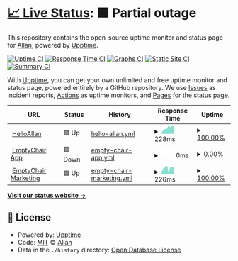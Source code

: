 # [📈 Live Status](https://status.helloallan.com): <!--live status--> **🟧 Partial outage**

This repository contains the open-source uptime monitor and status page for [Allan](http://www.helloallan.com), powered by [Upptime](https://github.com/upptime/upptime).

[![Uptime CI](https://github.com/helloallan/upptime/workflows/Uptime%20CI/badge.svg)](https://github.com/helloallan/upptime/actions?query=workflow%3A%22Uptime+CI%22)
[![Response Time CI](https://github.com/helloallan/upptime/workflows/Response%20Time%20CI/badge.svg)](https://github.com/helloallan/upptime/actions?query=workflow%3A%22Response+Time+CI%22)
[![Graphs CI](https://github.com/helloallan/upptime/workflows/Graphs%20CI/badge.svg)](https://github.com/helloallan/upptime/actions?query=workflow%3A%22Graphs+CI%22)
[![Static Site CI](https://github.com/helloallan/upptime/workflows/Static%20Site%20CI/badge.svg)](https://github.com/helloallan/upptime/actions?query=workflow%3A%22Static+Site+CI%22)
[![Summary CI](https://github.com/helloallan/upptime/workflows/Summary%20CI/badge.svg)](https://github.com/helloallan/upptime/actions?query=workflow%3A%22Summary+CI%22)

With [Upptime](https://upptime.js.org), you can get your own unlimited and free uptime monitor and status page, powered entirely by a GitHub repository. We use [Issues](https://github.com/helloallan/upptime/issues) as incident reports, [Actions](https://github.com/helloallan/upptime/actions) as uptime monitors, and [Pages](https://status.helloallan.com) for the status page.

<!--start: status pages-->
<!-- This summary is generated by Upptime (https://github.com/upptime/upptime) -->
<!-- Do not edit this manually, your changes will be overwritten -->
<!-- prettier-ignore -->
| URL | Status | History | Response Time | Uptime |
| --- | ------ | ------- | ------------- | ------ |
| <img alt="" src="https://icons.duckduckgo.com/ip3/www.helloallan.com.ico" height="13"> [HelloAllan](https://www.helloallan.com) | 🟩 Up | [hello-allan.yml](https://github.com/HelloAllan/upptime/commits/HEAD/history/hello-allan.yml) | <details><summary><img alt="Response time graph" src="./graphs/hello-allan/response-time-week.png" height="20"> 228ms</summary><br><a href="https://status.helloallan.com/history/hello-allan"><img alt="Response time 164" src="https://img.shields.io/endpoint?url=https%3A%2F%2Fraw.githubusercontent.com%2FHelloAllan%2Fupptime%2FHEAD%2Fapi%2Fhello-allan%2Fresponse-time.json"></a><br><a href="https://status.helloallan.com/history/hello-allan"><img alt="24-hour response time 288" src="https://img.shields.io/endpoint?url=https%3A%2F%2Fraw.githubusercontent.com%2FHelloAllan%2Fupptime%2FHEAD%2Fapi%2Fhello-allan%2Fresponse-time-day.json"></a><br><a href="https://status.helloallan.com/history/hello-allan"><img alt="7-day response time 228" src="https://img.shields.io/endpoint?url=https%3A%2F%2Fraw.githubusercontent.com%2FHelloAllan%2Fupptime%2FHEAD%2Fapi%2Fhello-allan%2Fresponse-time-week.json"></a><br><a href="https://status.helloallan.com/history/hello-allan"><img alt="30-day response time 174" src="https://img.shields.io/endpoint?url=https%3A%2F%2Fraw.githubusercontent.com%2FHelloAllan%2Fupptime%2FHEAD%2Fapi%2Fhello-allan%2Fresponse-time-month.json"></a><br><a href="https://status.helloallan.com/history/hello-allan"><img alt="1-year response time 164" src="https://img.shields.io/endpoint?url=https%3A%2F%2Fraw.githubusercontent.com%2FHelloAllan%2Fupptime%2FHEAD%2Fapi%2Fhello-allan%2Fresponse-time-year.json"></a></details> | <details><summary><a href="https://status.helloallan.com/history/hello-allan">100.00%</a></summary><a href="https://status.helloallan.com/history/hello-allan"><img alt="All-time uptime 99.99%" src="https://img.shields.io/endpoint?url=https%3A%2F%2Fraw.githubusercontent.com%2FHelloAllan%2Fupptime%2FHEAD%2Fapi%2Fhello-allan%2Fuptime.json"></a><br><a href="https://status.helloallan.com/history/hello-allan"><img alt="24-hour uptime 100.00%" src="https://img.shields.io/endpoint?url=https%3A%2F%2Fraw.githubusercontent.com%2FHelloAllan%2Fupptime%2FHEAD%2Fapi%2Fhello-allan%2Fuptime-day.json"></a><br><a href="https://status.helloallan.com/history/hello-allan"><img alt="7-day uptime 100.00%" src="https://img.shields.io/endpoint?url=https%3A%2F%2Fraw.githubusercontent.com%2FHelloAllan%2Fupptime%2FHEAD%2Fapi%2Fhello-allan%2Fuptime-week.json"></a><br><a href="https://status.helloallan.com/history/hello-allan"><img alt="30-day uptime 100.00%" src="https://img.shields.io/endpoint?url=https%3A%2F%2Fraw.githubusercontent.com%2FHelloAllan%2Fupptime%2FHEAD%2Fapi%2Fhello-allan%2Fuptime-month.json"></a><br><a href="https://status.helloallan.com/history/hello-allan"><img alt="1-year uptime 100.00%" src="https://img.shields.io/endpoint?url=https%3A%2F%2Fraw.githubusercontent.com%2FHelloAllan%2Fupptime%2FHEAD%2Fapi%2Fhello-allan%2Fuptime-year.json"></a></details>
| <img alt="" src="https://icons.duckduckgo.com/ip3/app.emptychair.io.ico" height="13"> [EmptyChair App](https://app.emptychair.io) | 🟥 Down | [empty-chair-app.yml](https://github.com/HelloAllan/upptime/commits/HEAD/history/empty-chair-app.yml) | <details><summary><img alt="Response time graph" src="./graphs/empty-chair-app/response-time-week.png" height="20"> 0ms</summary><br><a href="https://status.helloallan.com/history/empty-chair-app"><img alt="Response time 503" src="https://img.shields.io/endpoint?url=https%3A%2F%2Fraw.githubusercontent.com%2FHelloAllan%2Fupptime%2FHEAD%2Fapi%2Fempty-chair-app%2Fresponse-time.json"></a><br><a href="https://status.helloallan.com/history/empty-chair-app"><img alt="24-hour response time 0" src="https://img.shields.io/endpoint?url=https%3A%2F%2Fraw.githubusercontent.com%2FHelloAllan%2Fupptime%2FHEAD%2Fapi%2Fempty-chair-app%2Fresponse-time-day.json"></a><br><a href="https://status.helloallan.com/history/empty-chair-app"><img alt="7-day response time 0" src="https://img.shields.io/endpoint?url=https%3A%2F%2Fraw.githubusercontent.com%2FHelloAllan%2Fupptime%2FHEAD%2Fapi%2Fempty-chair-app%2Fresponse-time-week.json"></a><br><a href="https://status.helloallan.com/history/empty-chair-app"><img alt="30-day response time 0" src="https://img.shields.io/endpoint?url=https%3A%2F%2Fraw.githubusercontent.com%2FHelloAllan%2Fupptime%2FHEAD%2Fapi%2Fempty-chair-app%2Fresponse-time-month.json"></a><br><a href="https://status.helloallan.com/history/empty-chair-app"><img alt="1-year response time 310" src="https://img.shields.io/endpoint?url=https%3A%2F%2Fraw.githubusercontent.com%2FHelloAllan%2Fupptime%2FHEAD%2Fapi%2Fempty-chair-app%2Fresponse-time-year.json"></a></details> | <details><summary><a href="https://status.helloallan.com/history/empty-chair-app">0.00%</a></summary><a href="https://status.helloallan.com/history/empty-chair-app"><img alt="All-time uptime 29.73%" src="https://img.shields.io/endpoint?url=https%3A%2F%2Fraw.githubusercontent.com%2FHelloAllan%2Fupptime%2FHEAD%2Fapi%2Fempty-chair-app%2Fuptime.json"></a><br><a href="https://status.helloallan.com/history/empty-chair-app"><img alt="24-hour uptime 0.00%" src="https://img.shields.io/endpoint?url=https%3A%2F%2Fraw.githubusercontent.com%2FHelloAllan%2Fupptime%2FHEAD%2Fapi%2Fempty-chair-app%2Fuptime-day.json"></a><br><a href="https://status.helloallan.com/history/empty-chair-app"><img alt="7-day uptime 0.00%" src="https://img.shields.io/endpoint?url=https%3A%2F%2Fraw.githubusercontent.com%2FHelloAllan%2Fupptime%2FHEAD%2Fapi%2Fempty-chair-app%2Fuptime-week.json"></a><br><a href="https://status.helloallan.com/history/empty-chair-app"><img alt="30-day uptime 0.00%" src="https://img.shields.io/endpoint?url=https%3A%2F%2Fraw.githubusercontent.com%2FHelloAllan%2Fupptime%2FHEAD%2Fapi%2Fempty-chair-app%2Fuptime-month.json"></a><br><a href="https://status.helloallan.com/history/empty-chair-app"><img alt="1-year uptime 0.12%" src="https://img.shields.io/endpoint?url=https%3A%2F%2Fraw.githubusercontent.com%2FHelloAllan%2Fupptime%2FHEAD%2Fapi%2Fempty-chair-app%2Fuptime-year.json"></a></details>
| <img alt="" src="https://icons.duckduckgo.com/ip3/emptychair.io.ico" height="13"> [EmptyChair Marketing](https://emptychair.io) | 🟩 Up | [empty-chair-marketing.yml](https://github.com/HelloAllan/upptime/commits/HEAD/history/empty-chair-marketing.yml) | <details><summary><img alt="Response time graph" src="./graphs/empty-chair-marketing/response-time-week.png" height="20"> 226ms</summary><br><a href="https://status.helloallan.com/history/empty-chair-marketing"><img alt="Response time 143" src="https://img.shields.io/endpoint?url=https%3A%2F%2Fraw.githubusercontent.com%2FHelloAllan%2Fupptime%2FHEAD%2Fapi%2Fempty-chair-marketing%2Fresponse-time.json"></a><br><a href="https://status.helloallan.com/history/empty-chair-marketing"><img alt="24-hour response time 145" src="https://img.shields.io/endpoint?url=https%3A%2F%2Fraw.githubusercontent.com%2FHelloAllan%2Fupptime%2FHEAD%2Fapi%2Fempty-chair-marketing%2Fresponse-time-day.json"></a><br><a href="https://status.helloallan.com/history/empty-chair-marketing"><img alt="7-day response time 226" src="https://img.shields.io/endpoint?url=https%3A%2F%2Fraw.githubusercontent.com%2FHelloAllan%2Fupptime%2FHEAD%2Fapi%2Fempty-chair-marketing%2Fresponse-time-week.json"></a><br><a href="https://status.helloallan.com/history/empty-chair-marketing"><img alt="30-day response time 198" src="https://img.shields.io/endpoint?url=https%3A%2F%2Fraw.githubusercontent.com%2FHelloAllan%2Fupptime%2FHEAD%2Fapi%2Fempty-chair-marketing%2Fresponse-time-month.json"></a><br><a href="https://status.helloallan.com/history/empty-chair-marketing"><img alt="1-year response time 146" src="https://img.shields.io/endpoint?url=https%3A%2F%2Fraw.githubusercontent.com%2FHelloAllan%2Fupptime%2FHEAD%2Fapi%2Fempty-chair-marketing%2Fresponse-time-year.json"></a></details> | <details><summary><a href="https://status.helloallan.com/history/empty-chair-marketing">100.00%</a></summary><a href="https://status.helloallan.com/history/empty-chair-marketing"><img alt="All-time uptime 99.98%" src="https://img.shields.io/endpoint?url=https%3A%2F%2Fraw.githubusercontent.com%2FHelloAllan%2Fupptime%2FHEAD%2Fapi%2Fempty-chair-marketing%2Fuptime.json"></a><br><a href="https://status.helloallan.com/history/empty-chair-marketing"><img alt="24-hour uptime 100.00%" src="https://img.shields.io/endpoint?url=https%3A%2F%2Fraw.githubusercontent.com%2FHelloAllan%2Fupptime%2FHEAD%2Fapi%2Fempty-chair-marketing%2Fuptime-day.json"></a><br><a href="https://status.helloallan.com/history/empty-chair-marketing"><img alt="7-day uptime 100.00%" src="https://img.shields.io/endpoint?url=https%3A%2F%2Fraw.githubusercontent.com%2FHelloAllan%2Fupptime%2FHEAD%2Fapi%2Fempty-chair-marketing%2Fuptime-week.json"></a><br><a href="https://status.helloallan.com/history/empty-chair-marketing"><img alt="30-day uptime 100.00%" src="https://img.shields.io/endpoint?url=https%3A%2F%2Fraw.githubusercontent.com%2FHelloAllan%2Fupptime%2FHEAD%2Fapi%2Fempty-chair-marketing%2Fuptime-month.json"></a><br><a href="https://status.helloallan.com/history/empty-chair-marketing"><img alt="1-year uptime 99.97%" src="https://img.shields.io/endpoint?url=https%3A%2F%2Fraw.githubusercontent.com%2FHelloAllan%2Fupptime%2FHEAD%2Fapi%2Fempty-chair-marketing%2Fuptime-year.json"></a></details>

<!--end: status pages-->

[**Visit our status website →**](https://status.helloallan.com)

## 📄 License

- Powered by: [Upptime](https://github.com/upptime/upptime)
- Code: [MIT](./LICENSE) © [Allan](http://www.helloallan.com)
- Data in the `./history` directory: [Open Database License](https://opendatacommons.org/licenses/odbl/1-0/)
